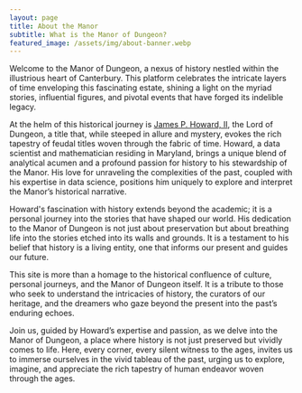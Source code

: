 ```yaml
---
layout: page
title: About the Manor
subtitle: What is the Manor of Dungeon?
featured_image: /assets/img/about-banner.webp
---
```


Welcome to the Manor of Dungeon, a nexus of history nestled within
the illustrious heart of Canterbury. This platform celebrates the
intricate layers of time enveloping this fascinating estate, shining
a light on the myriad stories, influential figures, and pivotal
events that have forged its indelible legacy.

At the helm of this historical journey is [James P. Howard, II](https://jameshoward.us), the
Lord of Dungeon, a title that, while steeped in allure and mystery,
evokes the rich tapestry of feudal titles woven through the fabric
of time. Howard, a data scientist and mathematician residing in
Maryland, brings a unique blend of analytical acumen and a profound
passion for history to his stewardship of the Manor. His love for
unraveling the complexities of the past, coupled with his expertise
in data science, positions him uniquely to explore and interpret
the Manor’s historical narrative.

Howard's fascination with history extends beyond the academic; it
is a personal journey into the stories that have shaped our world.
His dedication to the Manor of Dungeon is not just about preservation
but about breathing life into the stories etched into its walls and
grounds. It is a testament to his belief that history is a living
entity, one that informs our present and guides our future.

This site is more than a homage to the historical confluence of
culture, personal journeys, and the Manor of Dungeon itself. It is
a tribute to those who seek to understand the intricacies of history,
the curators of our heritage, and the dreamers who gaze beyond the
present into the past’s enduring echoes.

Join us, guided by Howard’s expertise and passion, as we delve into
the Manor of Dungeon, a place where history is not just preserved
but vividly comes to life. Here, every corner, every silent witness
to the ages, invites us to immerse ourselves in the vivid tableau
of the past, urging us to explore, imagine, and appreciate the rich
tapestry of human endeavor woven through the ages.
